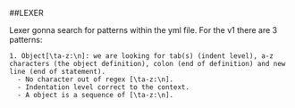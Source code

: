 ##LEXER

  Lexer gonna search for patterns within the yml file. For the v1 there are 3 patterns:

    1. Object[\ta-z:\n]: we are looking for tab(s) (indent level), a-z characters (the object definition), colon (end of definition) and new line (end of statement).
      - No character out of regex [\ta-z:\n].
      - Indentation level correct to the context.
      - A object is a sequence of [\ta-z:\n].
